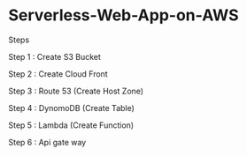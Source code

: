 # Serverless-Web-App-on-AWS

Steps

Step 1 : Create S3 Bucket 

Step 2 : Create Cloud Front

Step 3 : Route 53 (Create Host Zone)

Step 4 : DynomoDB (Create Table)

Step 5 : Lambda (Create Function)

Step 6 : Api gate way 
